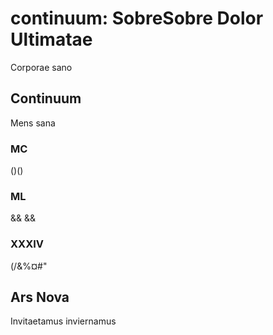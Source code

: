# continuum: SobreSobre Dolor Ultimatae

Corporae sano

## Continuum

Mens sana

### MC
()()

### ML
&& &&

### XXXIV

(/&%¤#"

## Ars Nova

Invitaetamus inviernamus
